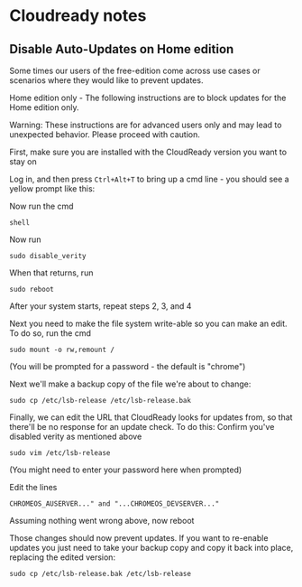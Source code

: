 # Cloudready notes

## Disable Auto-Updates on Home edition

Some times our users of the free-edition come across use cases or scenarios where they would like to prevent updates.  

Home edition only - The following instructions are to block updates for the Home edition only. 

Warning: These instructions are for advanced users only and may lead to unexpected behavior. Please proceed with caution.

 
First, make sure you are installed with the CloudReady version you want to stay on
 
Log in, and then press ```Ctrl+Alt+T``` to bring up a cmd line - you should see a yellow prompt like this:
 
Now run the cmd 

```shell```
 

Now run 

```sudo disable_verity```
 
When that returns, run

```sudo reboot```
 
After your system starts, repeat steps 2, 3, and 4
 
Next you need to make the file system write-able so you can make an edit. To do so, run the cmd

```sudo mount -o rw,remount /```

(You will be prompted for a password - the default is "chrome")
 
Next we'll make a backup copy of the file we're about to change:

```sudo cp /etc/lsb-release /etc/lsb-release.bak ```
 
Finally, we can edit the URL that CloudReady looks for updates from, so that there'll be no response for an update check. To do this:
Confirm you've disabled verity as mentioned above

```sudo vim /etc/lsb-release```

(You might need to enter your password here when prompted)
 
Edit the lines

```CHROMEOS_AUSERVER..." and "...CHROMEOS_DEVSERVER..." ```

Assuming nothing went wrong above, now reboot
 
Those changes should now prevent updates. If you want to re-enable updates you just need to take your backup copy and copy it back into place, replacing the edited version:

```sudo cp /etc/lsb-release.bak /etc/lsb-release```
 
